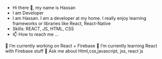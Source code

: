 - Hi there 👋, my name is Hassan
- I am Developer
- I am Hassan. I am a developer at my home. I really enjoy learning frameworks or libraries like React, React-Native
- Skills: REACT, JS, HTML, CSS
- 📫 How to reach me ...

 🔭 I’m currently working on React + Firebase
 🌱 I’m currently learning React with Firebase stuff
 💬 Ask me about Html,css,javascript, jss, react js
